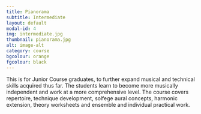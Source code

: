 ```yaml
---
title: Pianorama
subtitle: Intermediate
layout: default
modal-id: 4
img: intermediate.jpg
thumbnail: pianorama.jpg
alt: image-alt
category: course
bgcolour: orange
fgcolour: black
---
```


This is for Junior Course graduates, to further expand musical and technical skills acquired thus far.  The students learn to become more musically independent and work at a more comprehensive level.  The course covers repertoire, technique development, solfege aural concepts, harmonic extension, theory worksheets and ensemble and individual practical work.

